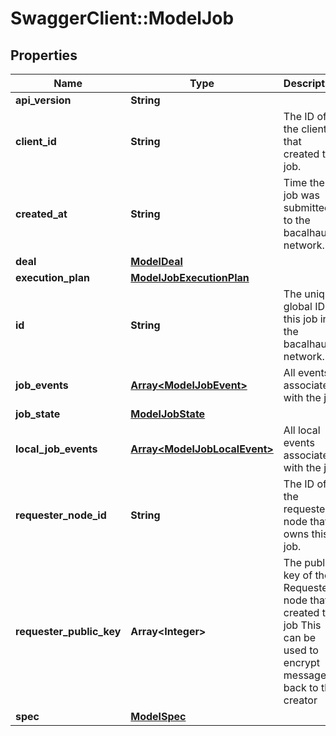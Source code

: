 # SwaggerClient::ModelJob

## Properties
Name | Type | Description | Notes
------------ | ------------- | ------------- | -------------
**api_version** | **String** |  | [optional] 
**client_id** | **String** | The ID of the client that created this job. | [optional] 
**created_at** | **String** | Time the job was submitted to the bacalhau network. | [optional] 
**deal** | [**ModelDeal**](ModelDeal.md) |  | [optional] 
**execution_plan** | [**ModelJobExecutionPlan**](ModelJobExecutionPlan.md) |  | [optional] 
**id** | **String** | The unique global ID of this job in the bacalhau network. | [optional] 
**job_events** | [**Array&lt;ModelJobEvent&gt;**](ModelJobEvent.md) | All events associated with the job | [optional] 
**job_state** | [**ModelJobState**](ModelJobState.md) |  | [optional] 
**local_job_events** | [**Array&lt;ModelJobLocalEvent&gt;**](ModelJobLocalEvent.md) | All local events associated with the job | [optional] 
**requester_node_id** | **String** | The ID of the requester node that owns this job. | [optional] 
**requester_public_key** | **Array&lt;Integer&gt;** | The public key of the Requester node that created this job This can be used to encrypt messages back to the creator | [optional] 
**spec** | [**ModelSpec**](ModelSpec.md) |  | [optional] 

